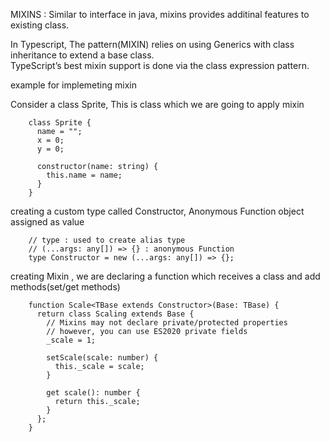 MIXINS : Similar to interface in java, mixins provides additinal features to existing class.


In Typescript, The pattern(MIXIN) relies on using Generics with class inheritance to extend a base class.   
TypeScript’s best mixin support is done via the class expression pattern.  

example for implemeting mixin

Consider a class Sprite, This is class which we are going to apply mixin  

        class Sprite {
          name = "";
          x = 0;
          y = 0;

          constructor(name: string) {
            this.name = name;
          }
        }

creating a custom type called Constructor, Anonymous Function object assigned as value

        // type : used to create alias type
        // (...args: any[]) => {} : anonymous Function
        type Constructor = new (...args: any[]) => {};
        
creating Mixin , we are declaring a function which receives a class and add methods(set/get methods)

        function Scale<TBase extends Constructor>(Base: TBase) {
          return class Scaling extends Base {
            // Mixins may not declare private/protected properties
            // however, you can use ES2020 private fields
            _scale = 1;

            setScale(scale: number) {
              this._scale = scale;
            }

            get scale(): number {
              return this._scale;
            }
          };
        }        
